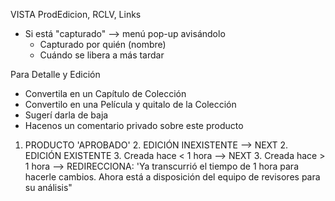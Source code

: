 VISTA ProdEdicion, RCLV, Links
- Si está "capturado" --> menú pop-up avisándolo
	- Capturado por quién (nombre)
	- Cuándo se libera a más tardar


Para Detalle y Edición
- Convertila en un Capítulo de Colección
- Convertilo en una Película y quitalo de la Colección
- Sugerí darla de baja
- Hacenos un comentario privado sobre este producto

1. PRODUCTO 'APROBADO'
	2. EDICIÓN INEXISTENTE
		--> NEXT
	2. EDICIÓN EXISTENTE
		3. Creada hace < 1 hora
			--> NEXT
		3. Creada hace > 1 hora
			--> REDIRECCIONA: 'Ya transcurrió el tiempo de 1 hora para hacerle cambios. Ahora está a disposición del equipo de revisores para su análisis"
